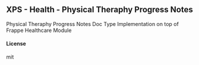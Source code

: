 ## XPS - Health - Physical Theraphy Progress Notes

Physical Theraphy Progress Notes Doc Type Implementation on top of Frappe Healthcare Module

#### License

mit